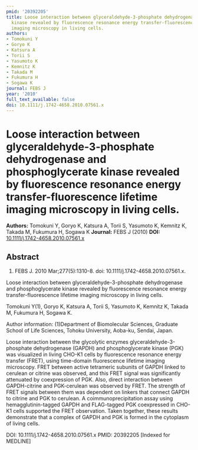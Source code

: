 ```yaml
---
pmid: '20392205'
title: Loose interaction between glyceraldehyde-3-phosphate dehydrogenase and phosphoglycerate
  kinase revealed by fluorescence resonance energy transfer-fluorescence lifetime
  imaging microscopy in living cells.
authors:
- Tomokuni Y
- Goryo K
- Katsura A
- Torii S
- Yasumoto K
- Kemnitz K
- Takada M
- Fukumura H
- Sogawa K
journal: FEBS J
year: '2010'
full_text_available: false
doi: 10.1111/j.1742-4658.2010.07561.x
---
```


# Loose interaction between glyceraldehyde-3-phosphate dehydrogenase and phosphoglycerate kinase revealed by fluorescence resonance energy transfer-fluorescence lifetime imaging microscopy in living cells.
**Authors:** Tomokuni Y, Goryo K, Katsura A, Torii S, Yasumoto K, Kemnitz K, Takada M, Fukumura H, Sogawa K
**Journal:** FEBS J (2010)
**DOI:** [10.1111/j.1742-4658.2010.07561.x](https://doi.org/10.1111/j.1742-4658.2010.07561.x)

## Abstract

1. FEBS J. 2010 Mar;277(5):1310-8. doi: 10.1111/j.1742-4658.2010.07561.x.

Loose interaction between glyceraldehyde-3-phosphate dehydrogenase and 
phosphoglycerate kinase revealed by fluorescence resonance energy 
transfer-fluorescence lifetime imaging microscopy in living cells.

Tomokuni Y(1), Goryo K, Katsura A, Torii S, Yasumoto K, Kemnitz K, Takada M, 
Fukumura H, Sogawa K.

Author information:
(1)Department of Biomolecular Sciences, Graduate School of Life Sciences, Tohoku 
University, Aoba-ku, Sendai, Japan.

Loose interaction between the glycolytic enzymes glyceraldehyde-3-phosphate 
dehydrogenase (GAPDH) and phosphoglycerate kinase (PGK) was visualized in living 
CHO-K1 cells by fluorescence resonance energy transfer (FRET), using time-domain 
fluorescence lifetime imaging microscopy. FRET between active tetrameric 
subunits of GAPDH linked to cerulean or citrine was observed, and this FRET 
signal was significantly attenuated by coexpression of PGK. Also, direct 
interaction between GAPDH-citrine and PGK-cerulean was observed by FRET. The 
strength of FRET signals between them was dependent on linkers that connect 
GAPDH to citrine and PGK to cerulean. A coimmunoprecipitation assay using 
hemagglutinin-tagged GAPDH and FLAG-tagged PGK coexpressed in CHO-K1 cells 
supported the FRET observation. Taken together, these results demonstrate that a 
complex of GAPDH and PGK is formed in the cytoplasm of living cells.

DOI: 10.1111/j.1742-4658.2010.07561.x
PMID: 20392205 [Indexed for MEDLINE]

